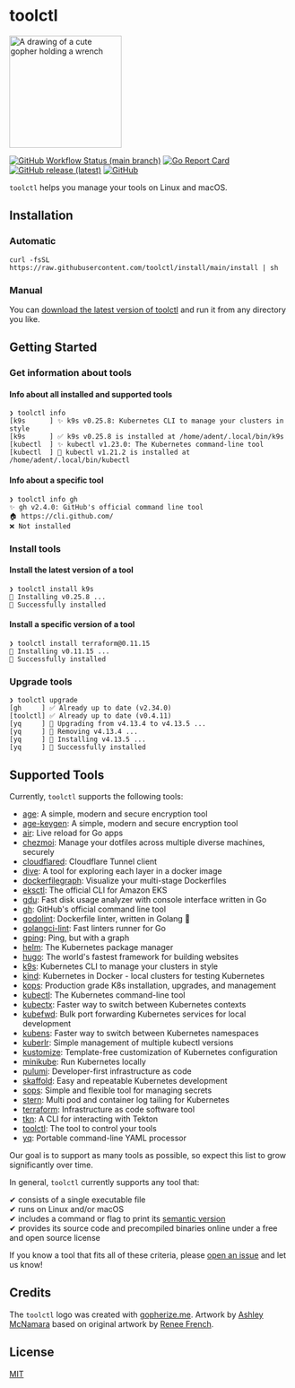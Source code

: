 # toolctl

<img src="https://user-images.githubusercontent.com/547220/146074557-339fc1e4-f83e-4cbb-b885-74cb6b52fd46.png" width="200px" alt="A drawing of a cute gopher holding a wrench">

[![GitHub Workflow Status (main branch)](https://img.shields.io/github/actions/workflow/status/toolctl/toolctl/ci.yml?branch=main)](https://github.com/toolctl/toolctl/actions/workflows/ci.yml?query=branch%3Amain)
[![Go Report Card](https://goreportcard.com/badge/github.com/toolctl/toolctl)](https://goreportcard.com/report/github.com/toolctl/toolctl)
[![GitHub release (latest)](https://img.shields.io/github/v/release/toolctl/toolctl)](https://github.com/toolctl/toolctl/releases/latest)
[![GitHub](https://img.shields.io/github/license/toolctl/toolctl)](LICENSE)

`toolctl` helps you manage your tools on Linux and macOS.

## Installation

### Automatic

```shell
curl -fsSL https://raw.githubusercontent.com/toolctl/install/main/install | sh
```

### Manual

You can [download the latest version of toolctl](https://github.com/toolctl/toolctl/releases/latest) and run it from any directory you like.

## Getting Started

### Get information about tools

#### Info about all installed and supported tools

```text
❯ toolctl info
[k9s      ] ✨ k9s v0.25.8: Kubernetes CLI to manage your clusters in style
[k9s      ] ✅ k9s v0.25.8 is installed at /home/adent/.local/bin/k9s
[kubectl  ] ✨ kubectl v1.23.0: The Kubernetes command-line tool
[kubectl  ] 🔄 kubectl v1.21.2 is installed at /home/adent/.local/bin/kubectl
```

#### Info about a specific tool

```text
❯ toolctl info gh
✨ gh v2.4.0: GitHub's official command line tool
🏠 https://cli.github.com/
❌ Not installed
```

### Install tools

#### Install the latest version of a tool

```text
❯ toolctl install k9s
👷 Installing v0.25.8 ...
🎉 Successfully installed
```

#### Install a specific version of a tool

```text
❯ toolctl install terraform@0.11.15
👷 Installing v0.11.15 ...
🎉 Successfully installed
```

### Upgrade tools

```text
❯ toolctl upgrade
[gh     ] ✅ Already up to date (v2.34.0)
[toolctl] ✅ Already up to date (v0.4.11)
[yq     ] 👷 Upgrading from v4.13.4 to v4.13.5 ...
[yq     ] 👷 Removing v4.13.4 ...
[yq     ] 👷 Installing v4.13.5 ...
[yq     ] 🎉 Successfully installed
```

## Supported Tools

Currently, `toolctl` supports the following tools:

- [age](https://age-encryption.org/): A simple, modern and secure encryption tool
- [age-keygen](https://age-encryption.org/): A simple, modern and secure encryption tool
- [air](https://github.com/cosmtrek/air): Live reload for Go apps
- [chezmoi](https://chezmoi.io/): Manage your dotfiles across multiple diverse machines, securely
- [cloudflared](https://github.com/cloudflare/cloudflared): Cloudflare Tunnel client
- [dive](https://github.com/wagoodman/dive): A tool for exploring each layer in a docker image
- [dockerfilegraph](https://github.com/patrickhoefler/dockerfilegraph): Visualize your multi-stage Dockerfiles
- [eksctl](https://eksctl.io/): The official CLI for Amazon EKS
- [gdu](https://github.com/dundee/gdu): Fast disk usage analyzer with console interface written in Go
- [gh](https://cli.github.com/): GitHub's official command line tool
- [godolint](https://github.com/zabio3/godolint): Dockerfile linter, written in Golang 🐳
- [golangci-lint](https://golangci-lint.run/): Fast linters runner for Go
- [gping](https://github.com/orf/gping): Ping, but with a graph
- [helm](https://helm.sh/): The Kubernetes package manager
- [hugo](https://gohugo.io/): The world's fastest framework for building websites
- [k9s](https://k9scli.io/): Kubernetes CLI to manage your clusters in style
- [kind](https://kind.sigs.k8s.io/): Kubernetes in Docker - local clusters for testing Kubernetes
- [kops](https://kops.sigs.k8s.io/): Production grade K8s installation, upgrades, and management
- [kubectl](https://kubernetes.io/docs/reference/kubectl/): The Kubernetes command-line tool
- [kubectx](https://github.com/ahmetb/kubectx): Faster way to switch between Kubernetes contexts
- [kubefwd](https://github.com/txn2/kubefwd): Bulk port forwarding Kubernetes services for local development
- [kubens](https://github.com/ahmetb/kubectx): Faster way to switch between Kubernetes namespaces
- [kuberlr](https://github.com/flavio/kuberlr): Simple management of multiple kubectl versions
- [kustomize](https://kustomize.io/): Template-free customization of Kubernetes configuration
- [minikube](https://minikube.sigs.k8s.io/): Run Kubernetes locally
- [pulumi](https://www.pulumi.com/): Developer-first infrastructure as code
- [skaffold](https://skaffold.dev/): Easy and repeatable Kubernetes development
- [sops](https://github.com/getsops/sops): Simple and flexible tool for managing secrets
- [stern](https://github.com/stern/stern): Multi pod and container log tailing for Kubernetes
- [terraform](https://www.terraform.io/): Infrastructure as code software tool
- [tkn](https://github.com/tektoncd/cli): A CLI for interacting with Tekton
- [toolctl](https://github.com/toolctl/toolctl): The tool to control your tools
- [yq](https://mikefarah.gitbook.io/yq/): Portable command-line YAML processor

Our goal is to support as many tools as possible, so expect this list to grow significantly over time.

In general, `toolctl` currently supports any tool that:

✔ consists of a single executable file\
✔ runs on Linux and/or macOS\
✔ includes a command or flag to print its [semantic version](https://semver.org/)\
✔ provides its source code and precompiled binaries online under a free and open source license

If you know a tool that fits all of these criteria, please [open an issue](https://github.com/toolctl/api/issues/new?title=Tool%20request:%20) and let us know!

## Credits

The `toolctl` logo was created with [gopherize.me](https://gopherize.me/).
Artwork by [Ashley McNamara](https://twitter.com/ashleymcnamara) based on original artwork by [Renee French](https://reneefrench.blogspot.co.uk/).

## License

[MIT](LICENSE)
